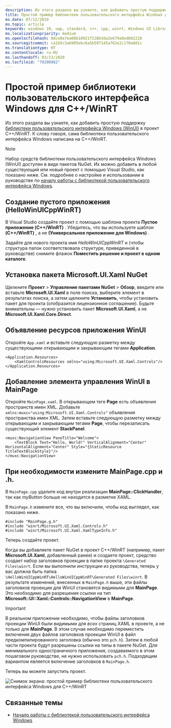 ```yaml
---
description: Из этого раздела вы узнаете, как добавить простую поддержку WinUI в проект C++/WinRT.
title: Простой пример библиотеки пользовательского интерфейса Windows для C++/WinRT
ms.date: 07/12/2019
ms.topic: article
keywords: windows 10, uwp, standard, c++, cpp, winrt, Windows UI Library, WinUI
ms.localizationpriority: medium
ms.openlocfilehash: 0dce8e7ea08b18921f228b3da2e679a9edb02228
ms.sourcegitcommit: ca1b5c3ab905ebc6a5b597145a762e2c170a0d1c
ms.translationtype: HT
ms.contentlocale: ru-RU
ms.lasthandoff: 03/13/2020
ms.locfileid: "79200982"
---
```

# <a name="a-simple-cwinrt-windows-ui-library-example"></a>Простой пример библиотеки пользовательского интерфейса Windows для C++/WinRT

Из этого раздела вы узнаете, как добавить простую поддержку [библиотеки пользовательского интерфейса Windows (WinUI)](https://github.com/Microsoft/microsoft-ui-xaml) в проект C++/WinRT. К слову говоря, сама библиотека пользовательского интерфейса Windows написана на C++/WinRT.

> [!NOTE]
> Набор средств библиотеки пользовательского интерфейса Windows (WinUI) доступен в виде пакетов NuGet. Их можно добавить в любой существующий или новый проект с помощью Visual Studio, как показано ниже. См. подробнее о настройке и использовании в руководстве по [началу работы с библиотекой пользовательского интерфейса Windows](/uwp/toolkits/winui/getting-started).

## <a name="create-a-blank-app-hellowinuicppwinrt"></a>Создание пустого приложения (HelloWinUICppWinRT)

В Visual Studio создайте проект с помощью шаблона проекта **Пустое приложение (C++/WinRT)** . Убедитесь, что вы используете шаблон **(C++/WinRT)** , а не **(Универсальное приложение для Windows)** .

Задайте для нового проекта имя *HelloWinUICppWinRT* и (чтобы структура папок соответствовала структуре, приведенной в руководстве) снимите флажок **Поместить решение и проект в одном каталоге**.

## <a name="install-the-microsoftuixaml-nuget-package"></a>Установка пакета Microsoft.UI.Xaml NuGet

Щелкните **Проект** \> **Управление пакетами NuGet** \> **Обзор**, введите или вставьте **Microsoft.UI.Xaml** в поле поиска, выберите элемент в результатах поиска, а затем щелкните **Установить**, чтобы установить пакет для проекта (отобразится лицензионное соглашение). Будьте внимательны — нужно установить пакет **Microsoft.UI.Xaml**, а не **Microsoft.UI.Xaml.Core.Direct**.

## <a name="declare-winui-application-resources"></a>Объявление ресурсов приложения WinUI

Откройте `App.xaml` и вставьте следующую разметку между существующими открывающим и закрывающим тегами **Application**.

```xaml
<Application.Resources>
    <XamlControlsResources xmlns="using:Microsoft.UI.Xaml.Controls"/>
</Application.Resources>
```

## <a name="add-a-winui-control-to-mainpage"></a>Добавление элемента управления WinUI в MainPage

Откройте `MainPage.xaml`. В открывающем теге **Page** есть объявления пространств имен XML. Добавьте `xmlns:muxc="using:Microsoft.UI.Xaml.Controls"` объявления пространства имен XML. Затем вставьте следующую разметку между открывающим и закрывающим тегами **Page**, чтобы перезаписать существующий элемент **StackPanel**.

```xaml
<muxc:NavigationView PaneTitle="Welcome">
    <TextBlock Text="Hello, World!" VerticalAlignment="Center" HorizontalAlignment="Center" Style="{StaticResource TitleTextBlockStyle}"/>
</muxc:NavigationView>
```

## <a name="edit-mainpagecpp-and-h-as-necessary"></a>При необходимости измените MainPage.cpp и .h.

В `MainPage.cpp` удалите код внутри реализации **MainPage::ClickHandler**, так как *myButton* больше не находится в разметке XAML.

В `MainPage.h` измените все, что вы включили, чтобы код выглядел, как показано ниже.

```cppwinrt
#include "MainPage.g.h"
#include "winrt/Microsoft.UI.Xaml.Controls.h"
#include "winrt/Microsoft.UI.Xaml.XamlTypeInfo.h"
```

Теперь создайте проект.

Когда вы добавляете пакет NuGet в проект C++/WinRT (например, пакет **Microsoft.UI.Xaml**, добавленный ранее) и создаете проект, средство создает набор заголовков проекции в папке проекта `\Generated Files\winrt`. Если вы выполнили инструкции из руководства, теперь у вас должна быть папка `\HelloWinUICppWinRT\HelloWinUICppWinRT\Generated Files\winrt`. В результате изменений, внесенных в `MainPage.h` выше, эти файлы заголовков проекции для WinUI становятся видимыми для **MainPage**. Это необходимо для разрешения ссылки на тип **Microsoft::UI::Xaml::Controls::NavigationView** в **MainPage**.

> [!IMPORTANT]
> В реальном приложении необходимо, чтобы файлы заголовков проекции WinUI были видимыми для *всех* страниц XAML в проекте, а не только для **MainPage**. В этом случае необходимо переместить включения двух файлов заголовков проекции WinUI в файл предкомпилированного заголовка (обычно это `pch.h`). Затем в любой части проекта будут разрешены ссылки на типы в пакете NuGet. Для минимального одностраничного приложения, создаваемого в этом пошаговом руководстве, не нужно использовать `pch.h`. Подходящим вариантом является включение заголовков в `MainPage.h`.

Теперь вы можете запустить проект.

![Снимок экрана: простой пример библиотеки пользовательского интерфейса Windows для C++/WinRT](images/winui.png)

## <a name="related-topics"></a>Связанные темы
* [Начало работы с библиотекой пользовательского интерфейса Windows](/uwp/toolkits/winui/getting-started)